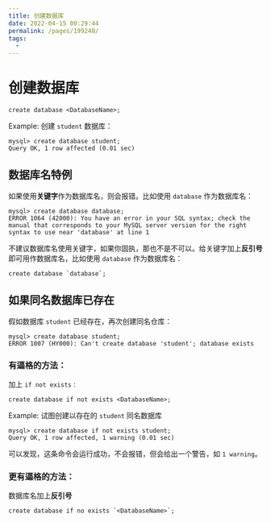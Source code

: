 ```yaml
---
title: 创建数据库
date: 2022-04-15 00:29:44
permalink: /pages/199240/
tags:
  - 
---
```

# 创建数据库

```mysql
create database <DatabaseName>;
```



Example: 创建 `student` 数据库：

```mysql
mysql> create database student;
Query OK, 1 row affected (0.01 sec)
```



## 数据库名特例

如果使用**关键字**作为数据库名，则会报错。比如使用 `database` 作为数据库名：

```mysql
mysql> create database database;
ERROR 1064 (42000): You have an error in your SQL syntax; check the manual that corresponds to your MySQL server version for the right syntax to use near 'database' at line 1
```



不建议数据库名使用关键字，如果你固执，那也不是不可以。给关键字加上**反引号**即可用作数据库名，比如使用 `database` 作为数据库名：

```mysql
create database `database`;
```



## 如果同名数据库已存在

假如数据库 `student` 已经存在，再次创建同名仓库：

```mysql
mysql> create database student;
ERROR 1007 (HY000): Can't create database 'student'; database exists
```



### 有逼格的方法：

加上 `if not exists` :

```mysql
create database if not exists <DatabaseName>;
```



Example: 试图创建以存在的 `student` 同名数据库

```mysql
mysql> create database if not exists student;
Query OK, 1 row affected, 1 warning (0.01 sec)
```

可以发现，这条命令会运行成功，不会报错，但会给出一个警告，如 `1 warning`。



### 更有逼格的方法：

数据库名加上**反引号**

```mysql
create database if no exists `<DatabaseName>`;
```

